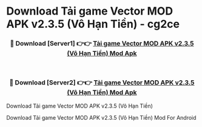 # Download Tải game Vector MOD APK v2.3.5 (Vô Hạn Tiền) - cg2ce


<div align="center">
<h3>🔴 Download [Server1] 👉👉 <a href="https://apk-comot.site?title=Tải_game_Vector_MOD_APK_v2.3.5_(Vô_Hạn_Tiền)">Tải game Vector MOD APK v2.3.5 (Vô Hạn Tiền) Mod Apk</a></h3><br>
<h3>🔴 Download [Server2] 👉👉 <a href="https://apk-comot.site?title=Tải_game_Vector_MOD_APK_v2.3.5_(Vô_Hạn_Tiền)">Tải game Vector MOD APK v2.3.5 (Vô Hạn Tiền) Mod Apk</a></h3>
</div>



Download Tải game Vector MOD APK v2.3.5 (Vô Hạn Tiền) 

Download Tải game Vector MOD APK v2.3.5 (Vô Hạn Tiền) Mod For Android